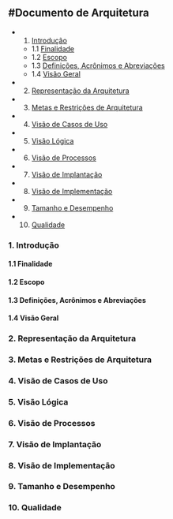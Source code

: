 #Documento de Arquitetura 
----------------
* 1. [Introdução](#1-introdução)
    * 1.1 [Finalidade](#11-finalidade)
    * 1.2 [Escopo](#12-escopo)
    * 1.3 [Definições, Acrônimos e Abreviações](#13-definições-acrônimos-e-abreviações)
    * 1.4 [Visão Geral](#15-visão-geral)
* 2. [Representação da Arquitetura](#2-representação-da-arquitetura)
* 3. [Metas e Restrições de Arquitetura](#3-metas-e-restrições-de-arquitetura)
* 4. [Visão de Casos de Uso](#4-visão-de-casos-de-uso)
* 5. [Visão Lógica](#5-visão-lógica)
* 6. [Visão de Processos](#6-visão-de-processos)
* 7. [Visão de Implantação](#7-visão-de-implantação)
* 8. [Visão de Implementação](#8-visão-de-implementação)
* 9. [Tamanho e Desempenho](#10-tamanho-e-desempenho)
* 10. [Qualidade](#11-qualidade)



### 1. Introdução

#### 1.1 Finalidade

#### 1.2 Escopo

#### 1.3 Definições, Acrônimos e Abreviações

#### 1.4 Visão Geral

### 2. Representação da Arquitetura

### 3. Metas e Restrições de Arquitetura

### 4. Visão de Casos de Uso

### 5. Visão Lógica

### 6. Visão de Processos

### 7. Visão de Implantação

### 8. Visão de Implementação

### 9. Tamanho e Desempenho

### 10. Qualidade

    